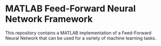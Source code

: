 # MATLAB Feed-Forward Neural Network Framework
 This repository contains a MATLAB implementation of a Feed-Forward Neural Network that can be used for a variety of machine learning tasks.
